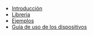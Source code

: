 * [Introducción](/README.md)
* [Libreria](/library.md)
* [Ejemplos](/examples.md)
* [Guía de uso de los dispositivos](/manual.md)
